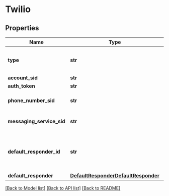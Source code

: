 # Twilio

## Properties
Name | Type | Description | Notes
------------ | ------------- | ------------- | -------------
**type** | **str** | To configure a Twilio integration, acquire the required information from the user and call the Create Integration endpoint.  | [optional] [default to 'twilio']
**account_sid** | **str** | Twilio Account SID. | 
**auth_token** | **str** | Twilio Auth Token. | 
**phone_number_sid** | **str** | SID for specific phone number. One of &#x60;messagingServiceSid&#x60; or &#x60;phoneNumberSid&#x60; must be provided when creating a Twilio integration. | [optional] 
**messaging_service_sid** | **str** | SID for specific messaging service. One of &#x60;messagingServiceSid&#x60; or &#x60;phoneNumberSid&#x60; must be provided when creating a Twilio integration. | [optional] 
**default_responder_id** | **str** | The default responder ID for the integration. This is the ID of the responder that will be used to send messages to the user. For more information, refer to &lt;a href&#x3D;\&quot;https://docs.smooch.io/guide/switchboard/#per-channel-default-responder\&quot;&gt;Per-channel default responder&lt;/a&gt; guide.  | [optional] 
**default_responder** | [**DefaultResponderDefaultResponder**](DefaultResponderDefaultResponder.md) |  | [optional] 

[[Back to Model list]](../README.md#documentation-for-models) [[Back to API list]](../README.md#documentation-for-api-endpoints) [[Back to README]](../README.md)


